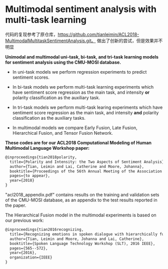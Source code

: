 # Multimodal sentiment analysis with multi-task learning

代码的复现参考了原仓库，https://github.com/tianleimin/ACL2018-MultimodalMultitaskSentimentAnalysis.git。
做出了创新的尝试，但是效果并不明显

**Unimodal and multimodal uni-task, bi-task, and tri-task learning models for sentiment analysis using the CMU-MOSI database.**

* In uni-task models we perform regression experiments to predict sentiment scores.

* In bi-task models we perform multi-task learning experiments which have sentiment score regression as the main task, and intensity **or** polarity classification as the auxiliary task.

* In tri-task models we perform multi-task learing experiments which have sentiment score regression as the main task, and intensity **and** polarity classification as the auxiliary tasks.

* In multimodal models we compare Early Fusion, Late Fusion, Hierarchical Fusion, and Tensor Fusion Network.

**These codes are for our ACL2018 Computational Modeling of Human Multimodal Language Workshop paper:**

```latex
@inproceedings{tian2018polarity,
  title={Polarity and Intensity: the Two Aspects of Sentiment Analysis},
  author={Tian, Leimin and Lai, Catherine and Moore, Johanna},
  booktitle={Proceedings of the 56th Annual Meeting of the Association for Computational Linguistics},
  pages={to appear},
  year={2018}
}
```

"acl2018_appendix.pdf" contains results on the training and validation sets of the CMU-MOSI database, as an appendix to the test results reported in the paper.

The Hierarchical Fusion model in the multimodal experiments is based on our previous work:

```latex
@inproceedings{tian2016recognizing,
  title={Recognizing emotions in spoken dialogue with hierarchically fused acoustic and lexical features},  
  author={Tian, Leimin and Moore, Johanna and Lai, Catherine}, 
  booktitle={Spoken Language Technology Workshop (SLT), 2016 IEEE},
  pages={565--572},  
  year={2016},  
  organization={IEEE}
}
```
